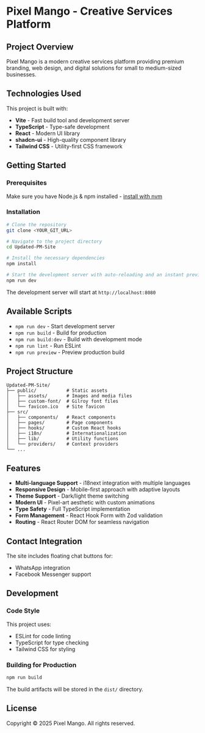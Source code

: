 # Pixel Mango - Creative Services Platform

## Project Overview

Pixel Mango is a modern creative services platform providing premium branding, web design, and digital solutions for small to medium-sized businesses.

## Technologies Used

This project is built with:

- **Vite** - Fast build tool and development server
- **TypeScript** - Type-safe development
- **React** - Modern UI library
- **shadcn-ui** - High-quality component library
- **Tailwind CSS** - Utility-first CSS framework

## Getting Started

### Prerequisites

Make sure you have Node.js & npm installed - [install with nvm](https://github.com/nvm-sh/nvm#installing-and-updating)

### Installation

```sh
# Clone the repository
git clone <YOUR_GIT_URL>

# Navigate to the project directory
cd Updated-PM-Site

# Install the necessary dependencies
npm install

# Start the development server with auto-reloading and an instant preview
npm run dev
```

The development server will start at `http://localhost:8080`

## Available Scripts

- `npm run dev` - Start development server
- `npm run build` - Build for production
- `npm run build:dev` - Build with development mode
- `npm run lint` - Run ESLint
- `npm run preview` - Preview production build

## Project Structure

```
Updated-PM-Site/
├── public/           # Static assets
│   ├── assets/       # Images and media files
│   ├── custom-font/  # Gilroy font files
│   └── favicon.ico   # Site favicon
├── src/
│   ├── components/   # React components
│   ├── pages/        # Page components
│   ├── hooks/        # Custom React hooks
│   ├── i18n/         # Internationalization
│   ├── lib/          # Utility functions
│   └── providers/    # Context providers
└── ...
```

## Features

- **Multi-language Support** - i18next integration with multiple languages
- **Responsive Design** - Mobile-first approach with adaptive layouts
- **Theme Support** - Dark/light theme switching
- **Modern UI** - Pixel-art aesthetic with custom animations
- **Type Safety** - Full TypeScript implementation
- **Form Management** - React Hook Form with Zod validation
- **Routing** - React Router DOM for seamless navigation

## Contact Integration

The site includes floating chat buttons for:
- WhatsApp integration
- Facebook Messenger support

## Development

### Code Style

This project uses:
- ESLint for code linting
- TypeScript for type checking
- Tailwind CSS for styling

### Building for Production

```sh
npm run build
```

The build artifacts will be stored in the `dist/` directory.

## License

Copyright © 2025 Pixel Mango. All rights reserved.
